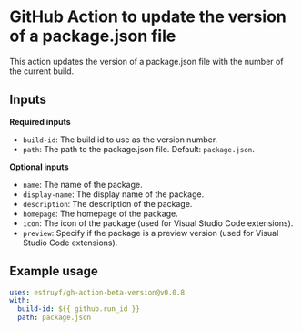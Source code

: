 # GitHub Action to update the version of a package.json file

This action updates the version of a package.json file with the number of the current build.

## Inputs

**Required inputs**

- `build-id`: The build id to use as the version number.
- `path`: The path to the package.json file. Default: `package.json`.

**Optional inputs**

- `name`: The name of the package.
- `display-name`: The display name of the package.
- `description`: The description of the package.
- `homepage`: The homepage of the package.
- `icon`: The icon of the package (used for Visual Studio Code extensions).
- `preview`: Specify if the package is a preview version (used for Visual Studio Code extensions).

## Example usage

```yaml
uses: estruyf/gh-action-beta-version@v0.0.8
with:
  build-id: ${{ github.run_id }}
  path: package.json
```